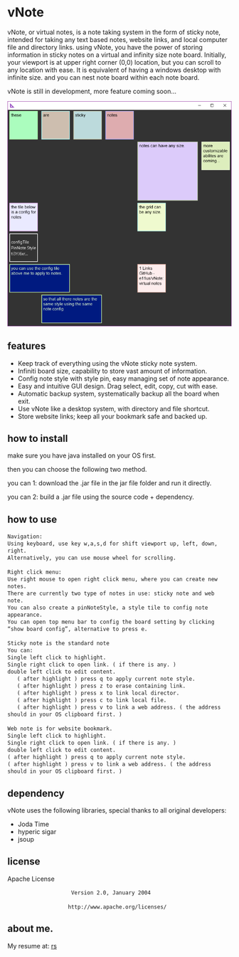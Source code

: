 # vNote
vNote, or virtual notes, is a note taking system in the form of sticky note, intended for taking any text based notes, website links, and local computer file and directory links.
using vNote, you have the power of storing information in sticky notes on a virtual and infinity size note board. Initially, your viewport is at upper right corner (0,0) location, but you can scroll to any location with ease. It is equivalent of having a windows desktop with infinite size. and you can nest note board within each note board.
 
vNote is still in development, more feature coming soon...
 
![Alt text](/screenshot/Demo1.PNG?raw=true "Demo_1")
 
## features
- Keep track of everything using the vNote sticky note system.
- Infiniti board size, capability to store vast amount of information.
- Config note style with style pin, easy managing set of note appearance.
- Easy and intuitive GUI design. Drag select, edit, copy, cut with ease.
- Automatic backup system, systematically backup all the board when exit.
- Use vNote like a desktop system, with directory and file shortcut.
- Store website links; keep all your bookmark safe and backed up. 
 
## how to install
make sure you have java installed on your OS first.
 
then you can choose the following two method.
 
you can 1:  download the .jar file in the jar file folder and run it directly.
 
you can 2:  build a .jar file using the source code + dependency.
## how to use
 ```
Navigation:
Using keyboard, use key w,a,s,d for shift viewport up, left, down, right.
Alternatively, you can use mouse wheel for scrolling.
 
Right click menu:
Use right mouse to open right click menu, where you can create new notes. 
There are currently two type of notes in use: sticky note and web note.
You can also create a pinNoteStyle, a style tile to config note appearance.
You can open top menu bar to config the board setting by clicking “show board config”, alternative to press e.           
 
Sticky note is the standard note
You can:
Single left click to highlight.
Single right click to open link. ( if there is any. )
double left click to edit content.
    ( after highlight ) press q to apply current note style.
    ( after highlight ) press z to erase containing link.
    ( after highlight ) press x to link local director.
    ( after highlight ) press c to link local file.
    ( after highlight ) press v to link a web address. ( the address should in your OS clipboard first. )
 
Web note is for website bookmark.
Single left click to highlight.
Single right click to open link. ( if there is any. )
double left click to edit content.
( after highlight ) press q to apply current note style.
( after highlight ) press v to link a web address. ( the address should in your OS clipboard first. )
 
 ```
## dependency
vNote uses the following libraries, special thanks to all original developers:
- Joda Time
- hyperic sigar
- jsoup
 
## license
 
  Apache License
 
 
                        Version 2.0, January 2004
 
                       http://www.apache.org/licenses/
 
## about me.
My resume at:
[rs](shenchenwang.com)
 
 
